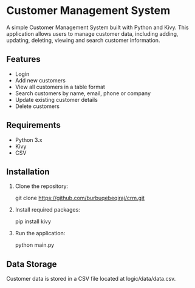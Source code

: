 # Customer Management System

A simple Customer Management System built with Python and Kivy. This application allows users to manage customer data, including adding, updating, deleting, viewing and search customer information.

## Features

- Login
- Add new customers
- View all customers in a table format
- Search customers by name, email, phone or company
- Update existing customer details
- Delete customers

## Requirements

- Python 3.x
- Kivy
- CSV

## Installation

1. Clone the repository:

   git clone https://github.com/burbuqebeqiraj/crm.git

2. Install required packages:

    pip install kivy

3. Run the application:

    python main.py

## Data Storage

Customer data is stored in a CSV file located at logic/data/data.csv.
